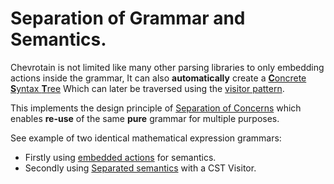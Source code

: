 # Separation of Grammar and Semantics.

Chevrotain is not limited like many other parsing libraries to only embedding actions inside the grammar,
It can also **automatically** create a [**C**oncrete **S**yntax **T**ree](https://sap.github.io/chevrotain/docs/guide/concrete_syntax_tree.html)
Which can later be traversed using the [visitor pattern](https://en.wikipedia.org/wiki/Visitor_pattern).

This implements the design principle of [Separation of Concerns](https://en.wikipedia.org/wiki/Separation_of_concerns)
which enables **re-use** of the same **pure** grammar for multiple purposes.

See example of two identical mathematical expression grammars:

- Firstly using [embedded actions](https://github.com/SAP/chevrotain/blob/master/examples/grammars/calculator/calculator_embedded_actions.js) for semantics.
- Secondly using [Separated semantics](https://github.com/SAP/chevrotain/blob/master/examples/grammars/calculator/calculator_pure_grammar.js) with a CST Visitor.
